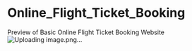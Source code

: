 # Online_Flight_Ticket_Booking

Preview of Basic Online Flight Ticket Booking Website
![Uploading image.png…]()
